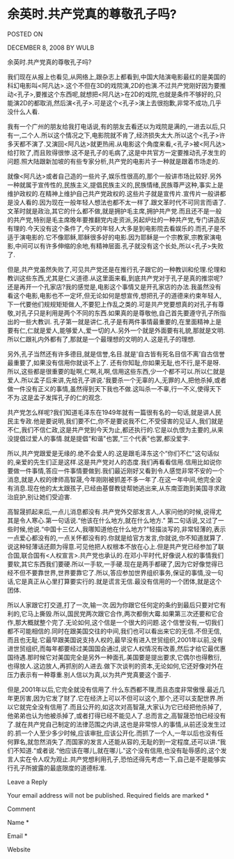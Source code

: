 # 余英时.共产党真的尊敬孔子吗?  
POSTED ON

DECEMBER 8, 2008 BY WULB

余英时.共产党真的尊敬孔子吗?

我们现在从报上也看见,从网络上,跟杂志上都看到,中国大陆演电影最红的是美国的科幻电影叫<阿凡达>.这个不但在3D的戏院演,2D的也演.不过共产党刚好因为要推动<孔子>,要推这个东西呢,就想把<阿凡达>在2D的戏院,也就是条件不够好的,只能演2D的都取消,然后演<孔子>.可是这个<孔子>演上去很抱歉,非常不成功,几乎没什么人看.

我有一个广州的朋友给我打电话说,有的朋友去看还以为戏院是满的,一进去以后,只有一,二个人.所以这个情况之下,电影院就不肯了,经济损失太大.所以这个<孔子>许多天都不演了.又演回<阿凡达>就更热闹.从电影这个角度来看,<孔子>被<阿凡达>给打败了,而且败得很惨.这不是孔子的毛病了,这是中共官方一定要推动孔子发生的问题.照大陆跟新加坡的有些专家分析,共产党的电影片子一种就是跟着市场走的.

就像<阿凡达>或者自己造的一些片子,娱乐性很高的,那个一般讲市场比较好.另外一种就属于宣传性的,民族主义,提倡民族主义的,民族情绪,民族尊严这种,事实上是维护政权的.在精神上维护自己共产党政权的.这些片子就是宣传片.宣传片一般讲都是没人看的.因为现在一般年轻人想法也都不太一样了.跟文革时代不可同言而语了.文革时就是政治,其它的什么都不做,就是拥护毛主席,拥护共产党.而且还不是一般的共产党,特别是毛主席晚年要推翻党内走资派,另起炉灶的一种共产党,专门讲造反有理的.今天没有这个条件了,今天的年轻人大多是到电影院去看娱乐的.而孔子是不适于演电影的.它不像耶稣,耶稣很多好的电影.因为耶稣是一个宗教家,宗教家演电影,中间可以有许多伸缩的余地,有精神层面.孔子就没有这个长处,所以<孔子>失败了.

但是,共产党虽然失败了,可见共产党还是在推行孔子跟它的一种教训和伦理.伦理和教训这些东西,尤其是仁义道德.从这里面来看,到底共产党对于孔子是真的推崇呢?还是再开一个孔家店?我的感觉是,电影这个事情又是开孔家店的办法.我虽然没有看这个电影,电影也不一定坏,但无论如何是想宣传,想把孔子的道德来约束年轻人,下一代要他们规规矩矩做人,不要犯上作乱之类的.可是共产党要想真的对孔子有尊敬,对孔子只是利用是两个不同的东西.如果真的是尊敬他,自己首先要遵守孔子所指出的一些大教训. 孔子第一就是讲仁.孔子是有两件事情最重要的,在里面精神上是要有仁,仁就是爱人,能够爱人,爱一切的人.另外一个就是外面要有礼貌,那就是文明.所以仁跟礼内外都有了,那就是一个最理想的文明的人.这是孔子的理想.

另外,孔子当然还有许多德目,就是信誉,名目.就是'自古皆有死名目信不离’自古信誉最重要了,如果没有信用你就谈不上了. 还有你知耻,你如果无耻,也不行,是不是呀.所以,这些都是很重要的耻啊,仁啊,礼啊,信用这些东西,少一个都不可以.所以仁就是爱人.所以孟子后来讲,先给孔子讲说.'我要杀一个无辜的人,无罪的人,把他杀掉,或者做一件没有正义的事情,虽然得到天下我也不做.这叫杀一不辜,行一不义,使得天下不为.这是孟子发挥孔子的仁的观念.

共产党怎么样呢?我们知道毛泽东在1949年就有一篇很有名的一句话,就是讲人民民主专政.他是要说明,我们要不仁,你不是要说我不仁,不受侵害的见证人,我们就是不仁,我们不信仁政,这是共产党到今天为止,都还执行的.它是以仇恨为主要的,从来没提倡过爱人的事情.就是提倡“和谐"也罢,“三个代表"也罢,都没爱字.

所以,共产党跟爱是无缘的.绝不会爱人的.这是跟毛泽东这个“你们不仁"这句话似的,亲爱的先生们正是这样.这是共产党对人的态度.我们再看看信用.信用比如说你要做一件事情,答应一件事情要做到.我们最近刚好又看到令人感觉非常不安的一个消息,就是人权的律师高智晟,今年刚刚被抓差不多一年了.在这一年中间,他完全没有消息.现在他的太太跟孩子,已经由基督教徒帮她逃出来,从东南亚跑到美国寻求政治庇护,别让她们受迫害.

高智晟抓起来后,一点儿消息都没有.共产党外交部发言人,人家问他的时候,说得尤其是令人寒心.第一句话说.“他该在什么地方,就在什么地方." 第二句话说,又过了一些时候,他说.“中国十三亿人,我哪知道他在什么地方?"轻描淡写的,非常轻薄的,表示一点爱心都没有的,一点关怀都没有的.你就是给官方发言,你就说,你不知道就算了.说这种轻薄话还颇为得意.可见他把人权根本不放在心上.但是共产党已经参加了联合国,联合国有<人权宣言>.共产党也承认的.在邓小平时代,好像说人权的事情我们要软,其它东西我们要硬.所以一手软,一手硬.现在是两手都硬了,因为它好像觉得已经不但不要靠世界,世界要靠它了.所以,答应参加世界组织事务,保证的事情,没一句话,它是真正从心里打算要实行的.就是谎言无信.最没有信用的一个团体,就是这个团体.

所以人家跟它打交道,打了一次,输一次.因为你跟它任何定的条约到最后只要对它有利的,它马上撕毁.所以,国民党两次跟它合作,两次都倒大霉.如果第三次还要和它合作,那大概就整个完了.无论如何,这个信是一个很大的问题.这个信誉没有,一切我们都不可能相信的.同时在跟美国交往的中间,我们也可以看出来它的无信.不但无信,而且也无耻.它最早跟美国说支持人权的,最早没有进入世贸组织,2001年以前,没有进世贸组织,而每年都要经过美国国会通过,说它人权情况有改善,然后才给它最优惠国待遇.那时候它对美国完全是另外一种面孔.美国要是提出要求,它偶尔也得敷衍,也得放人.这边放人,再抓别的人进去.做下次谈判的资本,无论如何,它还好像对外在压力表示有一种尊重.别人信以为真,以为共产党真要这个面子.

但是,2001年以后,它完全就没有信用了.什么东西都不理,而且态度非常傲慢.最近几年更厉害,因为它发了财了.它在经济上可以不但可以这个,那个,还可以支配世界.所以它就完全没有信用了.而且公开的,如这次对高智晟,大家认为它已经把他杀掉了,他弟弟也认为他被杀掉了,或者打得已经不能见人了.总而言之,高智晟恐怕已经没有了.就在共产党自己制定的法律范围之内讲,这也是非常惊人的事情,从前还没发生过的.抓一个人至少多少时候,应该审批,应该公开化.而抓了一个人,一年以后也没有任何罪名,就忽然消失了.而国家的发言人还能从容的,无耻的到一定程度,还可以讲.“我们不知道.“或者说.“他应该在哪儿,就在哪儿."这个没有信用,也没有耻辱感的,这个发言人实在令人叹为观止.共产党想利用孔子,恐怕还得先考虑一下,自己是不是能够实行孔子所披露的最底限度的道德标准.

Leave a Reply

Your email address will not be published. Required fields are marked *

Comment

Name *

Email *

Website